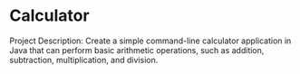 # Calculator
Project Description: Create a simple command-line calculator application in Java that
can perform basic arithmetic operations, such as addition, subtraction, multiplication, and
division.
